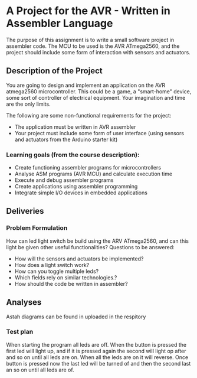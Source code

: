 # A Project for the AVR - Written in Assembler Language

The purpose of this assignment is to write a small software project in assembler code. The MCU to be used is the AVR ATmega2560, and the project should include some form of interaction with sensors and actuators.

## Description of the Project

You are going to design and implement an application on the AVR atmega2560 microcontroller. This could be a game, a "smart-home" device, some sort of controller of electrical equipment. Your imagination and time are the only limits.

The following are some non-functional requirements for the project:
* The application must be written in AVR assembler
* Your project must include some form of user interface (using sensors and actuators from the Arduino starter kit)


### Learning goals (from the course description):
* Create functioning assembler programs for microcontrollers
* Analyse ASM programs (AVR MCU) and calculate execution time
* Execute and debug assembler programs
* Create applications using assembler programming
* Integrate simple I/O devices in embedded applications


## Deliveries

### Problem Formulation

How can led light switch be build using the ARV ATmega2560, and can this light be given other useful functionalities?
Questions to be answered:
-	How will the sensors and actuators be implemented? 
-	How does a light switch work?
-	How can you toggle multiple leds?
-	Which fields rely on similar technologies.?
-	How should the code be written in assembler?

## Analyses

Astah diagrams can be found in uploaded in the respitory

### Test plan

When starting the program all leds are off. When the button is pressed the first led will light up, and if it is pressed again the second will light op after and so on until all leds are on. When all the leds are on it will reverse. Once button is pressed now the last led will be turned of and then the second last an so on until all leds are of. 
 



